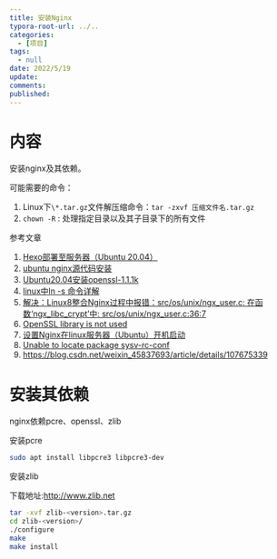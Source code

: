 ```yaml
---
title: 安装Nginx
typora-root-url: ../..
categories:
  - [项目]
tags:
  - null 
date: 2022/5/19
update:
comments:
published:
---
```

# 内容

安装nginx及其依赖。

可能需要的命令：

1. Linux下`\*.tar.gz`文件解压缩命令：`tar -zxvf 压缩文件名.tar.gz`
2. `chown -R` : 处理指定目录以及其子目录下的所有文件

参考文章

1. [Hexo部署至服务器（Ubuntu 20.04）](https://cloud.tencent.com/developer/article/1945550)
2. [ubuntu nginx源代码安装](https://www.jianshu.com/p/8af24b0adaf6)
3. [Ubuntu20.04安装openssl-1.1.1k](https://zhuanlan.zhihu.com/p/387379400)
4. [linux中ln -s 命令详解](https://blog.csdn.net/liangtianmeng/article/details/86736761)
5. [解决：Linux8整合Nginx过程中报错：src/os/unix/ngx_user.c: 在函数‘ngx_libc_crypt’中: src/os/unix/ngx_user.c:36:7](https://blog.csdn.net/weixin_48033662/article/details/122004967)
6. [OpenSSL library is not used](https://blog.csdn.net/beagreatprogrammer/article/details/78369638)
7. [设置Nginx在linux服务器（Ubuntu）开机启动](http://t.zoukankan.com/hoaprox-p-12416624.html)
8. [Unable to locate package sysv-rc-conf](https://blog.csdn.net/hancc_824/article/details/109181317)
9. https://blog.csdn.net/weixin_45837693/article/details/107675339

# 安装其依赖

nginx依赖pcre、openssl、zlib

安装pcre

```bash
sudo apt install libpcre3 libpcre3-dev
```

安装zlib

下载地址:http://www.zlib.net

```bash
tar -xvf zlib-<version>.tar.gz 
cd zlib-<version>/
./configure
make
make install
```

